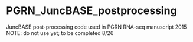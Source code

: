 # PGRN_JuncBASE_postprocessing
JuncBASE post-processing code used in PGRN RNA-seq manuscript 2015
NOTE: do not use yet; to be completed 8/26
